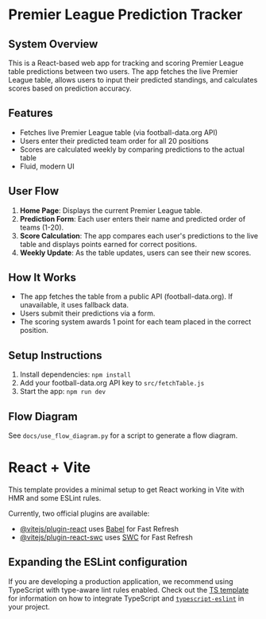 # Premier League Prediction Tracker

## System Overview
This is a React-based web app for tracking and scoring Premier League table predictions between two users. The app fetches the live Premier League table, allows users to input their predicted standings, and calculates scores based on prediction accuracy.

## Features
- Fetches live Premier League table (via football-data.org API)
- Users enter their predicted team order for all 20 positions
- Scores are calculated weekly by comparing predictions to the actual table
- Fluid, modern UI

## User Flow
1. **Home Page**: Displays the current Premier League table.
2. **Prediction Form**: Each user enters their name and predicted order of teams (1-20).
3. **Score Calculation**: The app compares each user's predictions to the live table and displays points earned for correct positions.
4. **Weekly Update**: As the table updates, users can see their new scores.

## How It Works
- The app fetches the table from a public API (football-data.org). If unavailable, it uses fallback data.
- Users submit their predictions via a form.
- The scoring system awards 1 point for each team placed in the correct position.

## Setup Instructions
1. Install dependencies: `npm install`
2. Add your football-data.org API key to `src/fetchTable.js`
3. Start the app: `npm run dev`

## Flow Diagram
See `docs/use_flow_diagram.py` for a script to generate a flow diagram.

# React + Vite

This template provides a minimal setup to get React working in Vite with HMR and some ESLint rules.

Currently, two official plugins are available:

- [@vitejs/plugin-react](https://github.com/vitejs/vite-plugin-react/blob/main/packages/plugin-react) uses [Babel](https://babeljs.io/) for Fast Refresh
- [@vitejs/plugin-react-swc](https://github.com/vitejs/vite-plugin-react/blob/main/packages/plugin-react-swc) uses [SWC](https://swc.rs/) for Fast Refresh

## Expanding the ESLint configuration

If you are developing a production application, we recommend using TypeScript with type-aware lint rules enabled. Check out the [TS template](https://github.com/vitejs/vite/tree/main/packages/create-vite/template-react-ts) for information on how to integrate TypeScript and [`typescript-eslint`](https://typescript-eslint.io) in your project.
